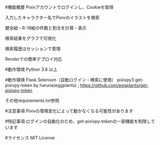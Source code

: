 #機能概要
Pixivアカウントでログインし、Cookieを取得

入力したキャラクター名でPixivのイラストを検索

健全絵・R-18絵の件数と割合を計算・表示

検索結果をグラフで可視化

検索履歴はセッションで管理

Renderでの簡単デプロイ対応

#動作環境
Python 3.8 以上

#動作環境
Flask
Selenium（自動ログイン・検索に使用）
pixivpy3
get-pixivpy-token 
	by haruna(eggplants) ; https://github.com/eggplants/get-pixivpy-token

その他requirements.txt参照

#注意事項
Pixivの環境変化によって動かなくなる可能性があります

#特記事項
ログインの自動化のため、get-pixivpy-tokenの一部機能を制限しています

#ライセンス
MIT License